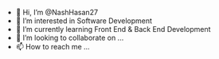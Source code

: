 - 👋 Hi, I’m @NashHasan27
- 👀 I’m interested in Software Development
- 🌱 I’m currently learning Front End & Back End Development
- 💞️ I’m looking to collaborate on ...
- 📫 How to reach me ...

<!---
NashHasan27/NashHasan27 is a ✨ special ✨ repository because its `README.md` (this file) appears on your GitHub profile.
You can click the Preview link to take a look at your changes.
--->
